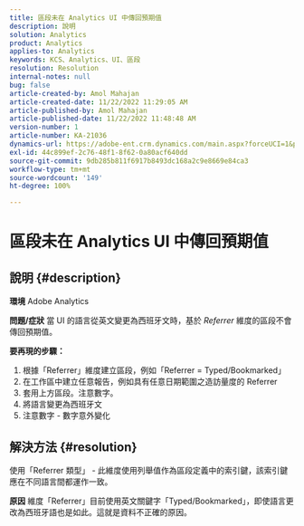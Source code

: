 ```yaml
---
title: 區段未在 Analytics UI 中傳回預期值
description: 說明
solution: Analytics
product: Analytics
applies-to: Analytics
keywords: KCS、Analytics、UI、區段
resolution: Resolution
internal-notes: null
bug: false
article-created-by: Amol Mahajan
article-created-date: 11/22/2022 11:29:05 AM
article-published-by: Amol Mahajan
article-published-date: 11/22/2022 11:48:48 AM
version-number: 1
article-number: KA-21036
dynamics-url: https://adobe-ent.crm.dynamics.com/main.aspx?forceUCI=1&pagetype=entityrecord&etn=knowledgearticle&id=6cf79ed9-586a-ed11-9561-6045bd006d92
exl-id: 44c899ef-2c76-48f1-8f62-0a80acf640dd
source-git-commit: 9db285b811f6917b8493dc168a2c9e8669e84ca3
workflow-type: tm+mt
source-wordcount: '149'
ht-degree: 100%

---
```


# 區段未在 Analytics UI 中傳回預期值

## 說明 {#description}

<b>環境</b>
Adobe Analytics


<b>問題/症狀</b>
當 UI 的語言從英文變更為西班牙文時，基於 *Referrer* 維度的區段不會傳回預期值。



<b>要再現的步驟：</b>

1. 根據「Referrer」維度建立區段，例如「Referrer = Typed/Bookmarked」
2. 在工作區中建立任意報告，例如具有任意日期範圍之造訪量度的 Referrer
3. 套用上方區段。注意數字。
4. 將語言變更為西班牙文
5. 注意數字 - 數字意外變化



## 解決方法 {#resolution}


使用「Referrer 類型」 - 此維度使用列舉值作為區段定義中的索引鍵，該索引鍵應在不同語言間都運作一致。


<b>原因</b>
維度「Referrer」目前使用英文關鍵字「Typed/Bookmarked」，即使語言更改為西班牙語也是如此。這就是資料不正確的原因。
